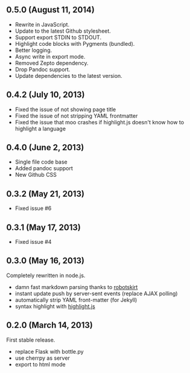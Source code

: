 ## 0.5.0 (August 11, 2014)

- Rewrite in JavaScript.
- Update to the latest Github stylesheet.
- Support export STDIN to STDOUT.
- Highlight code blocks with Pygments (bundled).
- Better logging.
- Async write in export mode.
- Removed Zepto dependency.
- Drop Pandoc support.
- Update dependencies to the latest version.

## 0.4.2 (July 10, 2013)

- Fixed the issue of not showing page title
- Fixed the issue of not stripping YAML frontmatter
- Fixed the issue that moo crashes if highlight.js doesn't know how to highlight a language

## 0.4.0 (June 2, 2013)

- Single file code base
- Added pandoc support
- New Github CSS

## 0.3.2 (May 21, 2013)

- Fixed issue #6

## 0.3.1 (May 17, 2013)

- Fixed issue #4

## 0.3.0 (May 16, 2013)

Completely rewritten in node.js.

- damn fast markdown parsing thanks to [robotskirt][rs]
- instant update push by server-sent events (replace AJAX polling)
- automatically strip YAML front-matter (for Jekyll)
- syntax highlight with [highlight.js](hljs)

[rs]: https://github.com/benmills/robotskirt
[hljs]: https://github.com/isagalaev/highlight.js

## 0.2.0 (March 14, 2013)

First stable release.

- replace Flask with bottle.py
- use cherrpy as server
- export to html mode

